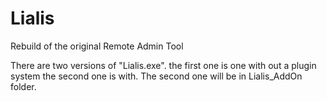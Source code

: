 # Lialis
 Rebuild of the original Remote Admin Tool


There are two versions of "Lialis.exe". the first one is one with out a plugin system the second one is with. 
The second one will be in Lialis_AddOn folder.
